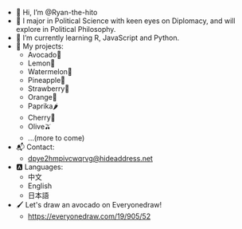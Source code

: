 - 👋 Hi, I’m @Ryan-the-hito
- 👀 I major in Political Science with keen eyes on Diplomacy, and will explore in Political Philosophy.
- 🌱 I’m currently learning R, JavaScript and Python.
- 📂 My projects:
  -  Avocado🥑
  -  Lemon🍋
  -  Watermelon🍉
  -  Pineapple🍍
  -  Strawberry🍓
  -  Orange🍊
  -  Paprika🌶️
  -  Cherry🍒
  -  Olive🫒
  -  ...(more to come)
- 📬 Contact: 
  - dpye2hmpivcwqrvg@hideaddress.net
- 🅰️ Languages:
  - 中文
  - English
  - 日本語
- 🖌️ Let's draw an avocado on Everyonedraw!
  - https://everyonedraw.com/19/905/52

<!---
Ryan-the-hito/Ryan-the-hito is a ✨ special ✨ repository because its `README.md` (this file) appears on your GitHub profile.
You can click the Preview link to take a look at your changes.
--->
